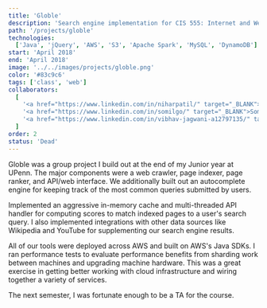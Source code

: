 ```yaml
---
title: 'Globle'
description: 'Search engine implementation for CIS 555: Internet and Web Systems. Set of services to crawl, index, rank, query, and visualize assets across the web.'
path: '/projects/globle'
technologies:
  ['Java', 'jQuery', 'AWS', 'S3', 'Apache Spark', 'MySQL', 'DynamoDB']
start: 'April 2018'
end: 'April 2018'
image: '../../images/projects/globle.png'
color: '#83c9c6'
tags: ['class', 'web']
collaborators:
  [
    '<a href="https://www.linkedin.com/in/niharpatil/" target="_BLANK">Nihar Patil</a>',
    '<a href="https://www.linkedin.com/in/somilgo/" target="_BLANK">Somil Govani</a>',
    '<a href="https://www.linkedin.com/in/vibhav-jagwani-a12797135/" target="_BLANK">Vibhav Jagwani</a>',
  ]
order: 2
status: 'Dead'
---
```


Globle was a group project I build out at the end of my Junior year at UPenn. The major components were a web crawler, page indexer, page ranker, and API/web interface. We additionally built out an autocomplete engine for keeping track of the most common queries submitted by users.

Implemented an aggressive in-memory cache and multi-threaded API handler for computing scores to match indexed pages to a user's search query. I also implemented integrations with other data sources like Wikipedia and YouTube for supplementing our search engine results.

All of our tools were deployed across AWS and built on AWS's Java SDKs. I ran performance tests to evaluate performance benefits from sharding work between machines and upgrading machine hardware. This was a great exercise in getting better working with cloud infrastructure and wiring together a variety of services.

The next semester, I was fortunate enough to be a TA for the course.

